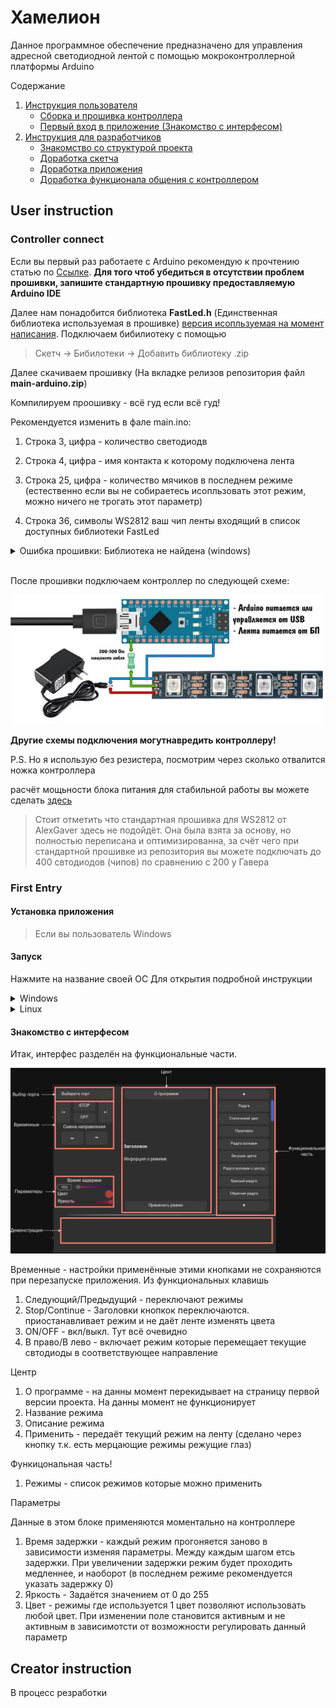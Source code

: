 # Хамелион
Данное программное обеспечение предназначено для управления адресной светодиодной лентой с помощью мокроконтроллерной платформы Arduino

Содержание

<ol>
    <li>
        <a href="#user-instruction">Инструкция пользователя</a>
        <ul>
            <li><a href="#controller-connect">Сборка и прошивка контроллера</a></li>
        </ul>
        <ul>
            <li><a href="#first-entry">Первый вход в приложение (Знакомство с интерфесом)</a></li>
        </ul>
    </li>
    <li>
        <a href="#creator-instruction">Инструкция для разработчиков</a>
        <ul>
            <li><a href="#user-instruction">Знакомство со структурой проекта</a></li>
        </ul>
        <ul>
            <li><a href="#user-instruction">Доработка скетча</a></li>
        </ul>
        <ul>
            <li><a href="#user-instruction">Доработка приложения</a></li>
        </ul>
        <ul>
            <li><a href="#user-instruction">Доработка функционала общения с контроллером</a></li>
        </ul>
    </li>
</ol>

## User instruction
### Controller connect
Если вы первый раз работаете с Arduino рекомендую к прочтению статью по <a href="https://alexgyver.ru/lessons/before-start/">Ссылке</a>. 
__Для того чтоб убедиться в отсутствии проблем прошивки, запишите стандартную прошивку предоставляемую Arduino IDE__

Далее нам понадобится библиотека __FastLed.h__ (Единственная библиотека используемая в прошивке) <a href="https://github.com/FastLED/FastLED/releases/tag/3.6.0">версия исопльзуемая на момент написания</a>. Подключаем  бибилиотеку с помощью 

>Скетч -> Бибилотеки -> Добавить библиотеку .zip

Далее скачиваем прошивку (На вкладке релизов репозитория файл __main-arduino.zip__)

Компилируем проошивку - всё гуд если всё гуд!

Рекомендуется изменить в фале main.ino:
1. Строка 3, цифра - количество светодиодв
2. Строка 4, цифра - имя контакта к которому подключена лента

3. Строка 25, цифра - количество мячиков в последнем режиме (естественно если вы не собираетесь исопльзовать этот режим, можно ничего не трогать этот параметр)
4. Строка 36, символы WS2812 ваш чип ленты входящий в список доступных библиотеки FastLed

<details>
    <summary>Ошибка прошивки: Библиотека не найдена (windows)</summary>
    При стандартном подключении бибиотеки у меня возникла такая ошибка, иправил тем что перенёс распакованную бибилиотеку в корень стандартых библиотек Arduino IDE

    Распакованная библиотека - Documents->Arduino-> libraries->FastLed-master

    Стандартные библиотеки - ../Arduino/Lib/
</details>

<br>

После прошивки подключаем контроллер по следующей схеме:

![alt text](image.png)

__Другие схемы подключения могутнавредить контроллеру!__

P.S. Но я использую без резистера, посмотрим через сколько отвалится ножка контроллера

расчёт мощьности блока питания для стабильной работы вы можете сделать <a href="https://alexgyver.ru/other/led_calc.html">здесь</a>


> Стоит отметить что стандартная прошивка для WS2812 от AlexGaver здесь не подойдёт. Она была взята за основу, но полностью переписана и оптимизированна, за счёт чего при стандартной прошивке из репозитория вы можете подключать до 400 свтодиодов (чипов) по сравнению с 200 у Гавера

### First Entry

#### Установка приложения

>Если вы пользователь Windows 

#### Запуск

Нажмите на название своей ОС Для открытия подробной инструкции

<details>
    <summary>Windows</summary>
    <p>
    рекомендуется ставть программу в папку ProgramFiles. Лучше используйте папку пользователя. Иначе могут возникнуть проблемки.

    Запуск происходит стандартно, но если что-то идёт не так, рекомендуется производить запуск от имени администратора

    При входе необзодимо указать порт к которому подключен контроллер.
    
    В нашем случае это любой кроме COM1
</details>



<details>
    <summary>Linux</summary>
    
    Запуск производить только из под sudo. В инном случае по нажатию на любую кнопку приложение будет вылетать из-за отсутствия прав для работы с COM портами

    При входе необзодимо указать порт к которому подключен контроллер.

    В нашем слуае это любой в пути которого есть "USB"
</details>


#### Знакомство с интерфесом

Итак, интерфес разделён на функциональные части.

![alt text](<Диаграмма без названия.drawio (2).png>)

Временные - настройки применённые этими кнопками не сохраняются при перезапуске приложения. Из функциональных клавишь 
<ol>
    <li>
        Следующий/Предыдущий - переключают режимы
    </li>
    <li>
        Stop/Continue - Заголовки кнопкок переключаются. приостанавливает режим и не даёт ленте изменять цвета
    </li>
    <li>
        ON/OFF - вкл/выкл. Тут всё очевидно
    </li>
    <li>
        В право/В лево - включает режим которые перемещает текущие свтодиоды в соответствующее направление
    </li>
    
</ol>

Центр
<ol>
    <li>
        О программе - на данны момент перекидывает на страницу первой версии проекта. На данны момент не функционирует
    </li>
    <li>
        Название режима
    </li>
    <li>
        Описание режима
    </li>
    <li>
        Применить - передаёт текущий режим на ленту (сделано через кнопку т.к. есть мерцающие режимы режущие глаз)
    </li>
</ol>

Функицональная часть!
<ol>
    <li>
    Режимы - список режимов которые можно применить
    </li>
</ol>

Параметры

Данные в этом блоке применяются моментально на контроллере
<ol>
    <li>
        Время задержки - каждый режим прогоняется заново в зависимости изменяя параметры. Между каждым шагом етсь задержки. При увеличении задержки режим будет проходить медленнее, и наоборот (в последнем режиме рекомендуется указать задержку 0)
    </li>
    <li>
        Яркость - Задаётся значением от 0 до 255
    </li>
    <li>
        Цвет - режимы где используется 1 цвет позволяют использовать любой цвет. При изменении поле становится активным и не активным в зависимотсти от возможности регулировать данный параметр
    </li>
</ol>

## Creator instruction

В процесс резработки